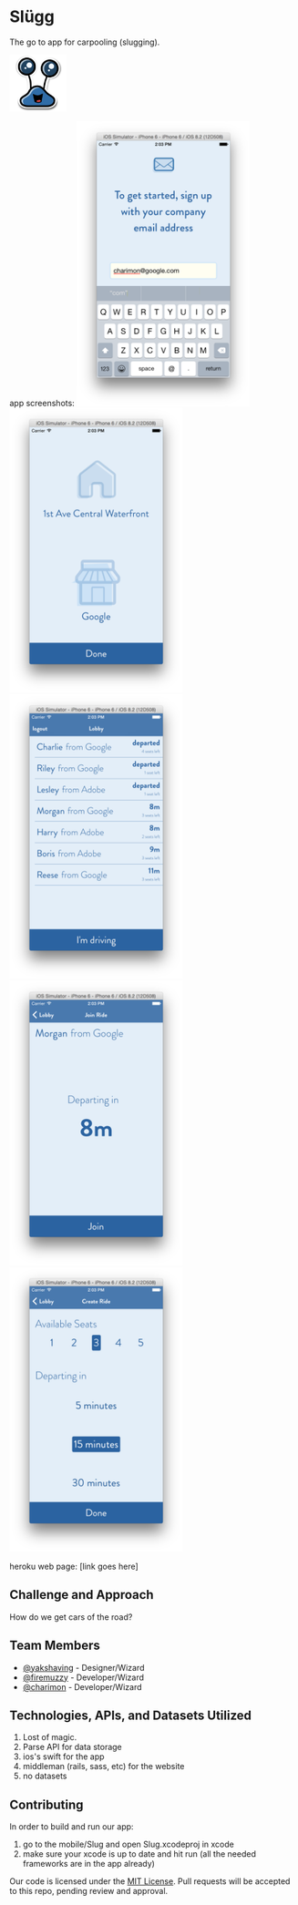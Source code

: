 # Slügg
The go to app for carpooling (slugging).

<img src="slug.png" alt="Slugg" height="100px">

app screenshots:
<img src="step1.png" alt="Login/Signup" height="500px">
<img src="step2.png" alt="Select address" height="500px">
<img src="step3.png" alt="Lobby" height="500px">
<img src="step4.png" alt="get a ride" height="500px">
<img src="step5.png" alt="drive" height="500px">


heroku web page: [link goes here]


## Challenge and Approach

How do we get cars of the road?

## Team Members

- [@yakshaving](https://github.com/yakshaving) - Designer/Wizard
- [@firemuzzy](https://github.com/firemuzzy) - Developer/Wizard
- [@charimon](https://github.com/charimon) - Developer/Wizard

## Technologies, APIs, and Datasets Utilized

1. Lost of magic.
2. Parse API for data storage
3. ios's swift for the app
4. middleman (rails, sass, etc) for the website
5. no datasets

## Contributing

In order to build and run our app:

1.  go to the mobile/Slug and open Slug.xcodeproj in xcode
2.  make sure your xcode is up to date and hit run (all the needed frameworks are in the app already)


Our code is licensed under the [MIT License](LICENSE.md). Pull requests will be accepted to this repo, pending review and approval.
